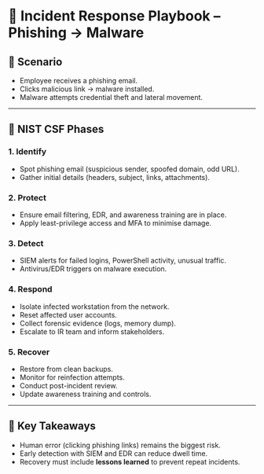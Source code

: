 # 📄 Incident Response Playbook – Phishing → Malware

## 📌 Scenario
- Employee receives a phishing email.  
- Clicks malicious link → malware installed.  
- Malware attempts credential theft and lateral movement.  

---

## 🔎 NIST CSF Phases

### 1. Identify
- Spot phishing email (suspicious sender, spoofed domain, odd URL).  
- Gather initial details (headers, subject, links, attachments).  

### 2. Protect
- Ensure email filtering, EDR, and awareness training are in place.  
- Apply least-privilege access and MFA to minimise damage.  

### 3. Detect
- SIEM alerts for failed logins, PowerShell activity, unusual traffic.  
- Antivirus/EDR triggers on malware execution.  

### 4. Respond
- Isolate infected workstation from the network.  
- Reset affected user accounts.  
- Collect forensic evidence (logs, memory dump).  
- Escalate to IR team and inform stakeholders.  

### 5. Recover
- Restore from clean backups.  
- Monitor for reinfection attempts.  
- Conduct post-incident review.  
- Update awareness training and controls.  

---

## 🔑 Key Takeaways
- Human error (clicking phishing links) remains the biggest risk.  
- Early detection with SIEM and EDR can reduce dwell time.  
- Recovery must include **lessons learned** to prevent repeat incidents.  
